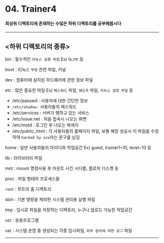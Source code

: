 # 04. Trainer4

<h4>최상위 디렉토리에 존재하는 수많은 하위 디렉토리를 공부해봅시다<h4>

---

## <하위 디렉토리의 종류>

bin : 필수적인 `리눅스 실행 파일` Ex) ls,rm 등

boot : 리눅스 `부팅` 관련 파일, 커널

dev : 컴퓨터에 설치된 하드웨어에 관한 정보 파일

etc : 많은 중요한 파일 Ex) `패스워드` 파일, `쉐도우` 파일, `리눅스 설정 파일` 등

- /etc/passwd : 사용자에 대한 간단한 정보
- `/etc/shadow` : 사용자들의 패스워드
- /etc/services : 서버가 행하고 있는 서비스
- /etc/issue.net : 처음 접속시 나오는 화면
- /etc/motd : 로그인 후 나오는 메세지
- /etc/public_html : 각 사용자들의 홈페이지 파일, 보통 해킹 성공시 이 파일을 수정하여 `hacked by xxx`라는 문구를 남김

home : 일반 사용자들의 아이디와 작업공간 Ex) guest, trainer1~10, level~10 등

lib : 라이브러리 파일

mnt : mount 명령사용 후 마운트 시킨 시디롬, 플로피 디스켓 등

proc : 파일 형태의 프로세스들

`root` : 루트의 홈 디렉토리

sbin : 기본 명령을 제외한 시스템 관리용 실행 파일

tmp : 임시로 파일을 저장하는 디렉토리, 누구나 업로드 가능한 작업공간

usr : 응용프로그램

var : 시스템 운영 중 생성되는 각종 임시파일, `외부 접속에 대한 로그` 파일

---